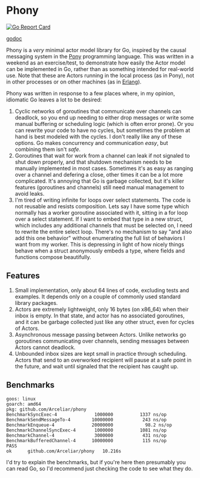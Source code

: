 # Phony

[![Go Report Card](https://goreportcard.com/badge/github.com/Arceliar/phony)](https://goreportcard.com/report/github.com/Arceliar/phony)

[godoc](https://godoc.org/github.com/Arceliar/phony)

Phony is a *very* minimal actor model library for Go, inspired by the causal messaging system in the [Pony](https://ponylang.io/) programming language. This was written in a weekend as an exercise/test, to demonstrate how easily the Actor model can be implemented in Go, rather than as something intended for real-world use. Note that these are Actors running in the local process (as in Pony), not in other processes or on other machines (as in [Erlang](https://www.erlang.org/)).

Phony was written in response to a few places where, in my opinion, idiomatic Go leaves a lot to be desired:

1. Cyclic networks of goroutines that communicate over channels can deadlock, so you end up needing to either drop messages or write some manual buffering or scheduling logic (which is often error prone). Or you can rewrite your code to have no cycles, but sometimes the problem at hand is best modeled with the cycles. I don't really like any of these options. Go makes concurrency and communication *easy*, but combining them isn't *safe*.
2. Goroutines that wait for work from a channel can leak if not signaled to shut down properly, and that shutdown mechanism needs to be manually implemented in most cases. Sometimes it's as easy as ranging over a channel and defering a close, other times it can be a lot more complicated. It's annoying that Go is garbage collected, but it's killer features (goroutines and channels) still need manual management to avoid leaks.
3. I'm tired of writing infinite for loops over select statements. The code is not reusable and resists composition. Lets say I have some type which normally has a worker goroutine associated with it, sitting in a for loop over a select statement. If I want to embed that type in a new struct, which includes any additional channels that must be selected on, I need to rewrite the entire select loop. There's no mechanism to say "and also add this one behavior" without enumerating the full list of behaviors I want from my worker. This is depressing in light of how nicely things behave when a struct anonymously embeds a type, where fields and functions compose beautifully.

## Features

1. Small implementation, only about 64 lines of code, excluding tests and examples. It depends only on a couple of commonly used standard library packages.
2. Actors are extremely lightweight, only 16 bytes (on x86_64) when their inbox is empty. In that state, and actor has no associated goroutines, and it can be garbage collected just like any other struct, even for cycles of Actors.
3. Asynchronous message passing between Actors. Unlike networks go goroutines communicating over channels, sending messages between Actors cannot deadlock.
4. Unbounded inbox sizes are kept small in practice through scheduling. Actors that send to an overworked recipient will pause at a safe point in the future, and wait until signaled that the recipient has caught up.

## Benchmarks

```
goos: linux
goarch: amd64
pkg: github.com/Arceliar/phony
BenchmarkSyncExec-4          	 1000000	      1337 ns/op
BenchmarkSendMessageTo-4     	10000000	       243 ns/op
BenchmarkEnqueue-4           	20000000	        98.2 ns/op
BenchmarkChannelSyncExec-4   	 1000000	      1081 ns/op
BenchmarkChannel-4           	 3000000	       431 ns/op
BenchmarkBufferedChannel-4   	10000000	       115 ns/op
PASS
ok  	github.com/Arceliar/phony	10.216s
```

I'd try to explain the benchmarks, but if you're here then presumably you can read Go, so I'd recommend just checking the code to see what they do.
